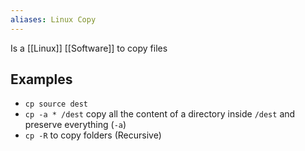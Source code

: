 ```yaml
---
aliases: Linux Copy
---
```

Is a [[Linux]] [[Software]] to copy files
## Examples
- `cp source dest`
- `cp -a * /dest` copy all the content of a directory inside `/dest` and preserve everything (`-a`)
- `cp -R` to copy folders (Recursive)